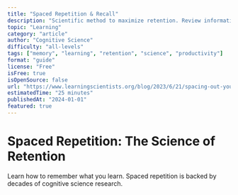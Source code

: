 ```yaml
---
title: "Spaced Repetition & Recall"
description: "Scientific method to maximize retention. Review information at optimal intervals for permanent memory"
topic: "Learning"
category: "article"
author: "Cognitive Science"
difficulty: "all-levels"
tags: ["memory", "learning", "retention", "science", "productivity"]
format: "guide"
license: "Free"
isFree: true
isOpenSource: false
url: "https://www.learningscientists.org/blog/2023/6/21/spacing-out-your-learning"
estimatedTime: "25 minutes"
publishedAt: "2024-01-01"
featured: true
---
```


# Spaced Repetition: The Science of Retention

Learn how to remember what you learn. Spaced repetition is backed by decades of cognitive science research.
